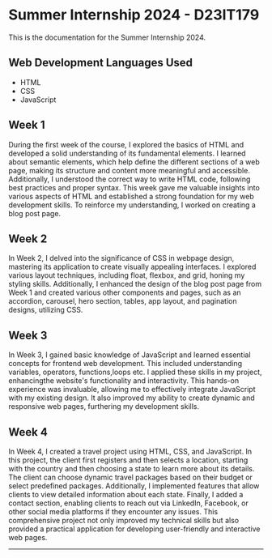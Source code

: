# Summer Internship 2024 - D23IT179

This is the documentation for the Summer Internship 2024.

## Web Development Languages Used
- HTML
- CSS
- JavaScript

## Week 1

During the first week of the course, I explored the basics of HTML and developed a solid understanding of its fundamental elements. I learned about semantic elements, which help define the different sections of a web page, making its structure and content more meaningful and accessible. Additionally, I understood the correct way to write HTML code, following best practices and proper syntax. This week gave me valuable insights into various aspects of HTML and established a strong foundation for my web development skills. To reinforce my understanding, I worked on creating a blog post page.

## Week 2

In Week 2, I delved into the significance of CSS in webpage design, mastering its application to create visually appealing interfaces. I explored various layout techniques, including float, flexbox, and grid, honing my styling skills. Additionally, I enhanced the design of the blog post page from Week 1 and created various other components and pages, such as an accordion, carousel, hero section, tables, app layout, and pagination designs, utilizing CSS.

## Week 3

In Week 3, I gained basic knowledge of JavaScript and learned essential concepts for frontend web development. This included understanding variables, operators, functions,loops etc. I applied these skills in my project, enhancingthe website's functionality and interactivity. This hands-on experience was invaluable, allowing me to effectively integrate JavaScript with my existing design. It also improved my ability to create dynamic and responsive web pages, furthering my development skills.

## Week 4


In Week 4, I created a travel project using HTML, CSS, and JavaScript. In this project, the client first registers and then selects a location, starting with the country and then choosing a state to learn more about its details. The client can choose dynamic travel packages based on their budget or select predefined packages. Additionally, I implemented features that allow clients to view detailed information about each state. Finally, I added a contact section, enabling clients to reach out via LinkedIn, Facebook, or other social media platforms if they encounter any issues. This comprehensive project not only improved my technical skills but also provided a practical application for developing user-friendly and interactive web pages.

---
